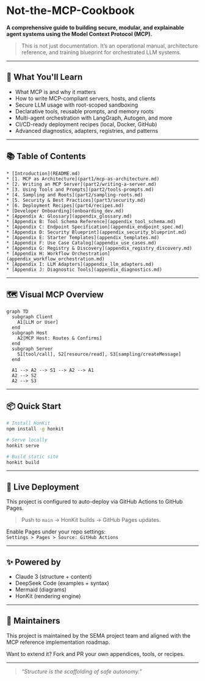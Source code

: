 # Not-the-MCP-Cookbook

**A comprehensive guide to building secure, modular, and explainable agent systems using the Model Context Protocol (MCP).**

> This is not just documentation. It’s an operational manual, architecture reference, and training blueprint for orchestrated LLM systems.

---

## 📘 What You'll Learn
- What MCP is and why it matters
- How to write MCP-compliant servers, hosts, and clients
- Secure LLM usage with root-scoped sandboxing
- Declarative tools, reusable prompts, and memory roots
- Multi-agent orchestration with LangGraph, Autogen, and more
- CI/CD-ready deployment recipes (local, Docker, GitHub)
- Advanced diagnostics, adapters, registries, and patterns

---

## 📚 Table of Contents
```
* [Introduction](README.md)
* [1. MCP as Architecture](part1/mcp-as-architecture.md)
* [2. Writing an MCP Server](part2/writing-a-server.md)
* [3. Using Tools and Prompts](part2/tools-prompts.md)
* [4. Sampling and Roots](part2/sampling-roots.md)
* [5. Security & Best Practices](part3/security.md)
* [6. Deployment Recipes](part4/recipes.md)
* [Developer Onboarding](onboarding_dev.md)
* [Appendix A: Glossary](appendix_glossary.md)
* [Appendix B: Tool Schema Reference](appendix_tool_schema.md)
* [Appendix C: Endpoint Specification](appendix_endpoint_spec.md)
* [Appendix D: Security Blueprint](appendix_security_blueprint.md)
* [Appendix E: Starter Templates](appendix_templates.md)
* [Appendix F: Use Case Catalog](appendix_use_cases.md)
* [Appendix G: Registry & Discovery](appendix_registry_discovery.md)
* [Appendix H: Workflow Orchestration](appendix_workflow_orchestration.md)
* [Appendix I: LLM Adapters](appendix_llm_adapters.md)
* [Appendix J: Diagnostic Tools](appendix_diagnostics.md)
```

---

## 🗺 Visual MCP Overview

```mermaid
graph TD
  subgraph Client
    A1[LLM or User]
  end
  subgraph Host
    A2[MCP Host: Routes & Confirms]
  end
  subgraph Server
    S1[tool/call], S2[resource/read], S3[sampling/createMessage]
  end

  A1 --> A2 --> S1 --> A2 --> A1
  A2 --> S2
  A2 --> S3
```

---

## 📦 Quick Start
```bash
# Install HonKit
npm install -g honkit

# Serve locally
honkit serve

# Build static site
honkit build
```

---

## 📡 Live Deployment
This project is configured to auto-deploy via GitHub Actions to GitHub Pages.

> Push to `main` → HonKit builds → GitHub Pages updates.

Enable Pages under your repo settings:  
`Settings > Pages > Source: GitHub Actions`

---

## ✨ Powered by
- Claude 3 (structure + content)
- DeepSeek Code (examples + syntax)
- Mermaid (diagrams)
- HonKit (rendering engine)

---

## 🧠 Maintainers
This project is maintained by the SEMA project team and aligned with the MCP reference implementation roadmap.

Want to extend it? Fork and PR your own appendices, tools, or recipes.

---

> _“Structure is the scaffolding of safe autonomy.”_

